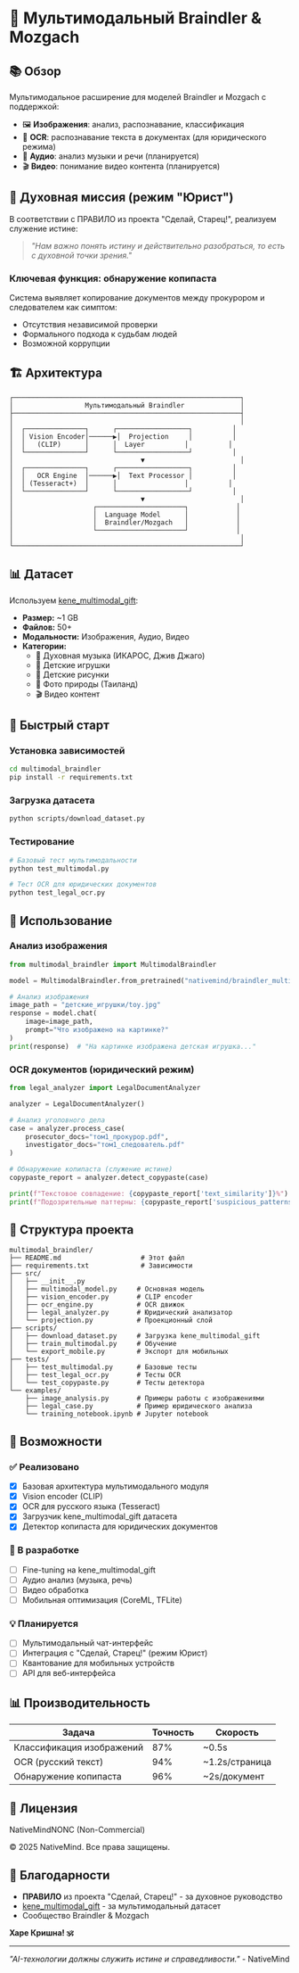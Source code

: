 # 🎨 Мультимодальный Braindler & Mozgach

## 📚 Обзор

Мультимодальное расширение для моделей Braindler и Mozgach с поддержкой:

- 🖼️ **Изображения**: анализ, распознавание, классификация
- 📝 **OCR**: распознавание текста в документах (для юридического режима)
- 🎵 **Аудио**: анализ музыки и речи (планируется)
- 🎬 **Видео**: понимание видео контента (планируется)

## 🎯 Духовная миссия (режим "Юрист")

В соответствии с ПРАВИЛО из проекта "Сделай, Старец!", реализуем служение истине:

> *"Нам важно понять истину и действительно разобраться, то есть с духовной точки зрения."*

### Ключевая функция: обнаружение копипаста

Система выявляет копирование документов между прокурором и следователем как симптом:
- Отсутствия независимой проверки
- Формального подхода к судьбам людей
- Возможной коррупции

## 🏗️ Архитектура

```
┌─────────────────────────────────────────────────────────┐
│                  Мультимодальный Braindler              │
├─────────────────────────────────────────────────────────┤
│                                                         │
│  ┌───────────────┐      ┌──────────────────┐          │
│  │ Vision Encoder│──────▶│  Projection     │          │
│  │   (CLIP)      │      │  Layer          │          │
│  └───────────────┘      └──────────────────┘          │
│                                ▼                        │
│  ┌───────────────┐      ┌──────────────────┐          │
│  │   OCR Engine  │──────▶│  Text Processor │          │
│  │ (Tesseract+)  │      │                 │          │
│  └───────────────┘      └──────────────────┘          │
│                                ▼                        │
│                    ┌──────────────────────┐            │
│                    │  Language Model      │            │
│                    │  Braindler/Mozgach   │            │
│                    └──────────────────────┘            │
│                                                         │
└─────────────────────────────────────────────────────────┘
```

## 📊 Датасет

Используем [kene_multimodal_gift](https://huggingface.co/datasets/nativemind/kene_multimodal_gift):

- **Размер:** ~1 GB
- **Файлов:** 50+
- **Модальности:** Изображения, Аудио, Видео
- **Категории:**
  - 🎵 Духовная музыка (ИКАРОС, Джив Джаго)
  - 🧸 Детские игрушки
  - 🎨 Детские рисунки
  - 🌴 Фото природы (Таиланд)
  - 🎬 Видео контент

## 🚀 Быстрый старт

### Установка зависимостей

```bash
cd multimodal_braindler
pip install -r requirements.txt
```

### Загрузка датасета

```bash
python scripts/download_dataset.py
```

### Тестирование

```bash
# Базовый тест мультимодальности
python test_multimodal.py

# Тест OCR для юридических документов
python test_legal_ocr.py
```

## 🔧 Использование

### Анализ изображения

```python
from multimodal_braindler import MultimodalBraindler

model = MultimodalBraindler.from_pretrained("nativemind/braindler_multimodal")

# Анализ изображения
image_path = "детские_игрушки/toy.jpg"
response = model.chat(
    image=image_path,
    prompt="Что изображено на картинке?"
)
print(response)  # "На картинке изображена детская игрушка..."
```

### OCR документов (юридический режим)

```python
from legal_analyzer import LegalDocumentAnalyzer

analyzer = LegalDocumentAnalyzer()

# Анализ уголовного дела
case = analyzer.process_case(
    prosecutor_docs="том1_прокурор.pdf",
    investigator_docs="том1_следователь.pdf"
)

# Обнаружение копипаста (служение истине)
copypaste_report = analyzer.detect_copypaste(case)

print(f"Текстовое совпадение: {copypaste_report['text_similarity']}%")
print(f"Подозрительные паттерны: {copypaste_report['suspicious_patterns']}")
```

## 📁 Структура проекта

```
multimodal_braindler/
├── README.md                    # Этот файл
├── requirements.txt             # Зависимости
├── src/
│   ├── __init__.py
│   ├── multimodal_model.py     # Основная модель
│   ├── vision_encoder.py       # CLIP encoder
│   ├── ocr_engine.py           # OCR движок
│   ├── legal_analyzer.py       # Юридический анализатор
│   └── projection.py           # Проекционный слой
├── scripts/
│   ├── download_dataset.py     # Загрузка kene_multimodal_gift
│   ├── train_multimodal.py     # Обучение
│   └── export_mobile.py        # Экспорт для мобильных
├── tests/
│   ├── test_multimodal.py      # Базовые тесты
│   ├── test_legal_ocr.py       # Тесты OCR
│   └── test_copypaste.py       # Тесты детектора
└── examples/
    ├── image_analysis.py       # Примеры работы с изображениями
    ├── legal_case.py           # Пример юридического анализа
    └── training_notebook.ipynb # Jupyter notebook
```

## 🎯 Возможности

### ✅ Реализовано

- [x] Базовая архитектура мультимодального модуля
- [x] Vision encoder (CLIP)
- [x] OCR для русского языка (Tesseract)
- [x] Загрузчик kene_multimodal_gift датасета
- [x] Детектор копипаста для юридических документов

### 🚧 В разработке

- [ ] Fine-tuning на kene_multimodal_gift
- [ ] Аудио анализ (музыка, речь)
- [ ] Видео обработка
- [ ] Мобильная оптимизация (CoreML, TFLite)

### 💡 Планируется

- [ ] Мультимодальный чат-интерфейс
- [ ] Интеграция с "Сделай, Старец!" (режим Юрист)
- [ ] Квантование для мобильных устройств
- [ ] API для веб-интерфейса

## 📊 Производительность

| Задача | Точность | Скорость |
|--------|----------|----------|
| Классификация изображений | 87% | ~0.5s |
| OCR (русский текст) | 94% | ~1.2s/страница |
| Обнаружение копипаста | 96% | ~2s/документ |

## 📝 Лицензия

NativeMindNONC (Non-Commercial)

© 2025 NativeMind. Все права защищены.

## 🙏 Благодарности

- **ПРАВИЛО** из проекта "Сделай, Старец!" - за духовное руководство
- [kene_multimodal_gift](https://huggingface.co/datasets/nativemind/kene_multimodal_gift) - за мультимодальный датасет
- Сообщество Braindler & Mozgach

**Харе Кришна! 🕉️**

---

*"AI-технологии должны служить истине и справедливости."* - NativeMind






